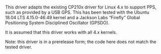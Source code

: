 This driver adapts the existing CP210x driver for Linux 4.x to support PPS,
such as provided by a USB GPS.  This has been tested with the Ubuntu 18.04
LTS 4.15.0-46.49 kernel and a Jackson Labs &ldquo;Firefly&rdquo; Global
Positioning System Disciplined Oscillator (GPSDO).

It is assumed that this driver works with all 4.x kernels.

Note: this driver is in a prerelease form; the code here does not match the
tested driver.
